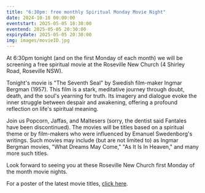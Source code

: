```yaml
---
title: "6:30pm: free monthly Spiritual Monday Movie Night"
date: 2024-10-18 00:00:00
eventstart: 2025-05-05 18:30:00
eventend: 2025-05-05 20:30:00
expirydate: 2025-05-05 20:30:00
img: images/movieID.jpg
---
```


At 6:30pm tonight (and on the first Monday of each month) we will be screening a free spiritual movie at the Roseville New Church (4 Shirley Road, Roseville NSW).

Tonight's movie is "The Seventh Seal" by Swedish film-maker Ingmar Bergman (1957). This film is a stark, meditative journey through doubt, death, and the soul's yearning for truth. Its imagery and dialogue evoke the inner struggle between despair and awakening, offering a profound reflection on life's spiritual meaning.

Join us Popcorn, Jaffas, and Maltesers (sorry, the dentist said Fantales have been discontinued).
The movies will be titles based on a spiritual theme or by film-makers who were influenced by Emanuel Swedenborg's writings.
Such movies may include (but are not limited to) as Ingmar Bergman movies, "What Dreams May Come," "As It Is In Heaven," and many more such titles.

Look forward to seeing you at these Roseville New Church first Monday of the month movie nights.

For a poster of the latest movie titles, [click here](https://static.swedenborg.com.au/pdf/fliers/SpiritualMovieNightsPoster.pdf).